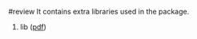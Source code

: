 #review 
It contains extra libraries used in the package. 




1. lib  ([pdf](zotero://open-pdf/library/items/AZFGEHEQ?page=4&annotation=IK3JK7KU))